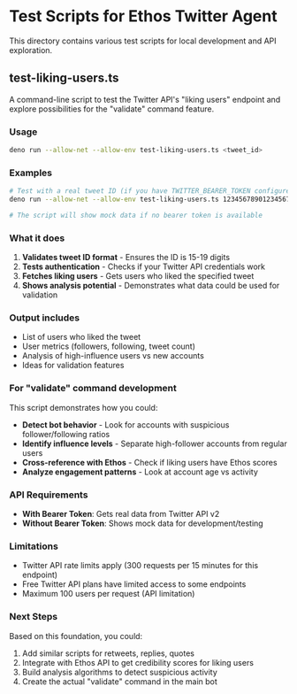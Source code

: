 # Test Scripts for Ethos Twitter Agent

This directory contains various test scripts for local development and API exploration.

## test-liking-users.ts

A command-line script to test the Twitter API's "liking users" endpoint and explore possibilities for the "validate" command feature.

### Usage

```bash
deno run --allow-net --allow-env test-liking-users.ts <tweet_id>
```

### Examples

```bash
# Test with a real tweet ID (if you have TWITTER_BEARER_TOKEN configured)
deno run --allow-net --allow-env test-liking-users.ts 1234567890123456789

# The script will show mock data if no bearer token is available
```

### What it does

1. **Validates tweet ID format** - Ensures the ID is 15-19 digits
2. **Tests authentication** - Checks if your Twitter API credentials work
3. **Fetches liking users** - Gets users who liked the specified tweet
4. **Shows analysis potential** - Demonstrates what data could be used for validation

### Output includes

- List of users who liked the tweet
- User metrics (followers, following, tweet count)
- Analysis of high-influence users vs new accounts
- Ideas for validation features

### For "validate" command development

This script demonstrates how you could:
- **Detect bot behavior** - Look for accounts with suspicious follower/following ratios
- **Identify influence levels** - Separate high-follower accounts from regular users
- **Cross-reference with Ethos** - Check if liking users have Ethos scores
- **Analyze engagement patterns** - Look at account age vs activity

### API Requirements

- **With Bearer Token**: Gets real data from Twitter API v2
- **Without Bearer Token**: Shows mock data for development/testing

### Limitations

- Twitter API rate limits apply (300 requests per 15 minutes for this endpoint)
- Free Twitter API plans have limited access to some endpoints
- Maximum 100 users per request (API limitation)

### Next Steps

Based on this foundation, you could:
1. Add similar scripts for retweets, replies, quotes
2. Integrate with Ethos API to get credibility scores for liking users  
3. Build analysis algorithms to detect suspicious activity
4. Create the actual "validate" command in the main bot 